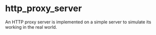 # http_proxy_server

An HTTP proxy server is implemented on a simple server to simulate its working in the real world. 
